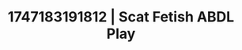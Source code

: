 ---
categories:
- Erotic vulnerability
- Threesome action
- Alt romance
- Teacher fantasy
- MILF fantasy
image: /assets/images/1747183191812.jpg
layout: post
seo:
  description: Featured content with premium Scat Fetish, ABDL Play. HD images available.
  keywords: Scat Fetish, ABDL Play
  og_image: /assets/images/1747183191812.jpg
  schema_type: VisualArtwork
tags:
- ABDL Play
- Scat Fetish
- '#1747183191812'
title: 1747183191812 | Scat Fetish ABDL Play
---